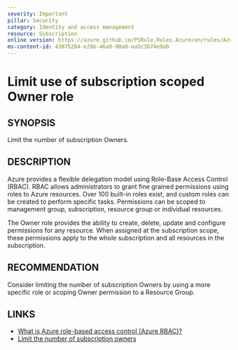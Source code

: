 ```yaml
---
severity: Important
pillar: Security
category: Identity and access management
resource: Subscription
online version: https://azure.github.io/PSRule.Rules.Azure/en/rules/Azure.RBAC.LimitOwner/
ms-content-id: 43075204-e28b-46a0-90a0-ea5c3b74e9ab
---
```


# Limit use of subscription scoped Owner role

## SYNOPSIS

Limit the number of subscription Owners.

## DESCRIPTION

Azure provides a flexible delegation model using Role-Base Access Control (RBAC).
RBAC allows administrators to grant fine grained permissions using roles to Azure resources.
Over 100 built-in roles exist, and custom roles can be created to perform specific tasks.
Permissions can be scoped to management group, subscription, resource group or individual resources.

The Owner role provides the ability to create, delete, update and configure permissions for any resource.
When assigned at the subscription scope, these permissions apply to the whole subscription and all resources in the subscription.

## RECOMMENDATION

Consider limiting the number of subscription Owners by using a more specific role or scoping Owner permission to a Resource Group.

## LINKS

- [What is Azure role-based access control (Azure RBAC)?](https://docs.microsoft.com/azure/role-based-access-control/overview)
- [Limit the number of subscription owners](https://docs.microsoft.com/azure/role-based-access-control/best-practices#limit-the-number-of-subscription-owners)
